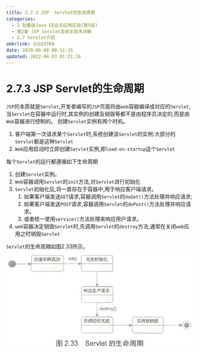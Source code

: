 ```yaml
---
title: 2.7.3 JSP  Servlet的生命周期
categories: 
  - 2 轻量级Java EE企业应用实战(第5版)
  - 第2章 JSP Servlet及相关技术详解
  - 2.7 Servlet介绍
abbrlink: 3cb25f60
date: 2020-06-08 08:11:15
updated: 2022-04-03 01:21:16
---
```

# 2.7.3 JSP  Servlet的生命周期
`JSP`的本质就是`Servlet`,开发者编写的`JSP`页面将由`web`容器编译成对应的`Servlet`,当`Servlet`在容器中运行时,其实例的创建及销毁等都不是由程序员决定的,而是由`Web`容器进行控制的。
创建`Servlet`实例有两个时机。
1. 客户端第一次请求某个`Servlet`时,系统创建该`Servlet`的实例:大部分的`Servlet`都是这种`Servlet`
2. `Web`应用启动时立即创建`Servlet`实例,即`load-on-startup`这个`Servlet`

每个`Servlet`的运行都遵循如下生命周期
1. 创建`Servlet`实例。
2. `Web`容器调用`Servlet`的`init`方法,对`Servlet`进行初始化
3. `Servlet`初始化后,将一直存在于容器中,用于响应客户端请求。
   1. 如果客户端发送`GET`请求,容器调用`Servlet`的`doGet()`方法处理并响应请求;
   2. 如果客户端发送`POST`请求,容器调用`Servlet`的`doPost()`方法处理并响应请求。
   3. 或者统一使用`service()`方法处理来响应用户请求。
4. `web`容器决定销毁`Servlet`时,先调用`Servlet`的`destroy`方法,通常在关闭`web`应用之时销毁`Servlet`

`Servlet`的生命周期如图2.33所示。
![](https://raw.githubusercontent.com/lanlan2017/images/master/LightweightJavaEEEnterpriseApplicationCombat(5thEdition)/Chapter2/2.7.3/1.png)

<!-- 
Lightweight Java EE enterprise application combat (5th edition) 
LightweightJavaEEEnterpriseApplicationCombat(5thEdition)/Chapter2/2.7.3/1 
-->
